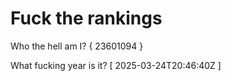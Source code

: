 # Fuck the rankings

Who the hell am I?
{ 23601094 }

What fucking year is it?
[ 2025-03-24T20:46:40Z ]
